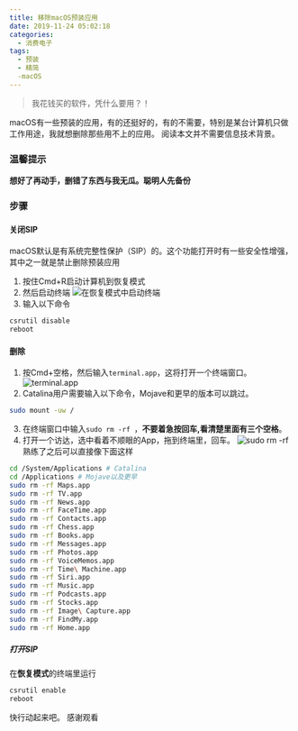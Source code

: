 ```yaml
---
title: 移除macOS预装应用
date: 2019-11-24 05:02:18
categories:
  - 消费电子
tags:
  - 预装
  - 精简
  -macOS
---
```

>我花钱买的软件，凭什么要用？！

<!-- more -->

macOS有一些预装的应用，有的还挺好的，有的不需要，特别是某台计算机只做工作用途，我就想删除那些用不上的应用。
阅读本文并不需要信息技术背景。
### 温馨提示
**想好了再动手，删错了东西与我无瓜。聪明人先备份**
### 步骤
#### 关闭SIP
macOS默认是有系统完整性保护（SIP）的。这个功能打开时有一些安全性增强，其中之一就是禁止删除预装应用
1. 按住Cmd+R启动计算机到恢复模式
2. 然后启动终端
![在恢复模式中启动终端](https://cdn.beijing2b.com/remove-macos-presinstalled-app-20191124142739.jpg)
3. 输入以下命令
```bash
csrutil disable
reboot
```
#### 删除
1. 按Cmd+空格，然后输入`terminal.app`，这将打开一个终端窗口。
![terminal.app](https://cdn.beijing2b.com/remove-macos-presinstalled-app-20191124145458.jpg)
2. Catalina用户需要输入以下命令，Mojave和更早的版本可以跳过。
```bash
sudo mount -uw /
```
3. 在终端窗口中输入`sudo rm -rf `，**不要着急按回车,看清楚里面有三个空格**。
4. 打开一个访达，选中看着不顺眼的App，拖到终端里，回车。
![sudo rm -rf ](https://cdn.beijing2b.com/remove-macos-presinstalled-app-20191124144157.gif)
熟练了之后可以直接像下面这样
```bash
cd /System/Applications # Catalina
cd /Applications # Mojave以及更早
sudo rm -rf Maps.app
sudo rm -rf TV.app
sudo rm -rf News.app
sudo rm -rf FaceTime.app
sudo rm -rf Contacts.app
sudo rm -rf Chess.app
sudo rm -rf Books.app
sudo rm -rf Messages.app
sudo rm -rf Photos.app
sudo rm -rf VoiceMemos.app
sudo rm -rf Time\ Machine.app
sudo rm -rf Siri.app
sudo rm -rf Music.app
sudo rm -rf Podcasts.app
sudo rm -rf Stocks.app
sudo rm -rf Image\ Capture.app
sudo rm -rf FindMy.app
sudo rm -rf Home.app
```
##### 打开SIP
在**恢复模式**的终端里运行
```bash
csrutil enable
reboot
```
快行动起来吧。
感谢观看